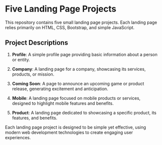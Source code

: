 # Five Landing Page Projects

This repository contains five small landing page projects. Each landing page relies primarily on HTML, CSS, Bootstrap, and simple JavaScript.

## Project Descriptions

1. **Profile**: A simple profile page providing basic information about a person or entity.

2. **Company**: A landing page for a company, showcasing its services, products, or mission.

3. **Coming Soon**: A page to announce an upcoming game or product release, generating excitement and anticipation.

4. **Mobile**: A landing page focused on mobile products or services, designed to highlight mobile features and benefits.

5. **Product**: A landing page dedicated to showcasing a specific product, its features, and benefits.

Each landing page project is designed to be simple yet effective, using modern web development technologies to create engaging user experiences.

